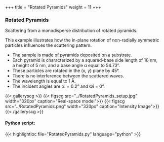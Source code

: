 +++
title = "Rotated Pyramids"
weight = 11
+++

### Rotated Pyramids

Scattering from a monodisperse distribution of rotated pyramids.

This example illustrates how the in-plane rotation of non-radially symmetric particles influences the scattering pattern.

* The sample is made of pyramids deposited on a substrate.
* Each pyramid is characterized by a squared-base side length of 10 nm, a height of 5 nm, and a base angle α equal to 54.73°.
* These particles are rotated in the (x, y) plane by 45°.
* There is no interference between the scattered waves.
* The wavelength is equal to 1 Å.
* The incident angles are αi = 0.2° and Φi = 0°.

{{< galleryscg >}}
{{< figscg src="../RotatedPyramids_setup.jpg" width="320px" caption="Real-space model">}}
{{< figscg src="../RotatedPyramids.png" width="320px" caption="Intensity Image">}}
{{< /galleryscg >}}

#### Python script:
{{< highlightloc file="RotatedPyramids.py" language="python" >}}
